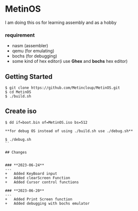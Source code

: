 # MetinOS

I am doing this os for learning assembly and as a hobby


### **requirement**

+ nasm	(assembler)
+ qemu	(for emulating)
+ bochs (for debugging)
+ some kind of hex editor(i use **Ghex** and **bochs** hex editor)


## Getting Started

```shell
$ git clone https://github.com/Metincloup/MetinOS.git
$ cd MetinOS
$ ./build.sh
```
## Create iso

```shell
$ dd if=boot.bin of=MetinOS.iso bs=512
```

	**for debug OS instead of using ./build.sh use ./debug.sh**
	
```shell
$ ./debug.sh
``

## Changes


### **2023-06-24**
---
+	Added KeyBoard input 
+	Added clearScreen Function
+	Added Cursor control functions

### **2023-06-20**
---
+	Added Print Screen function 
+	Added debugging with bochs emulator

